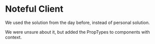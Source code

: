 # Noteful Client

We used the solution from the day before, instead of personal solution.

We were unsure about it, but added the PropTypes to components with context.


